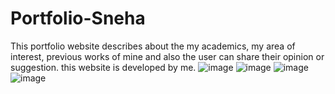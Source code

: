 # Portfolio-Sneha 
 
This portfolio website describes about the my academics, my area of interest, previous works of mine and also the user can share their opinion or suggestion.
this website is developed by me.
![image](https://user-images.githubusercontent.com/80617671/123085618-13326f80-d440-11eb-927b-ed5f2fceb572.png)
![image](https://user-images.githubusercontent.com/80617671/123085737-38bf7900-d440-11eb-9dab-5b6176305324.png)
![image](https://user-images.githubusercontent.com/80617671/123085819-4ffe6680-d440-11eb-856f-deeb4e939f13.png)
![image](https://user-images.githubusercontent.com/80617671/123086683-5ccf8a00-d441-11eb-933c-9aec8a11b8f9.png)
